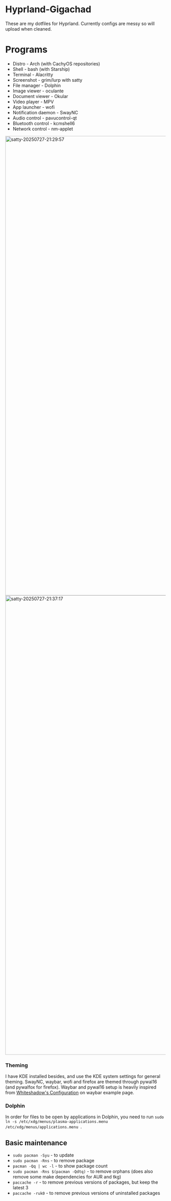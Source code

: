 # Hyprland-Gigachad
These are my dotfiles for Hyprland. Currently configs are messy so will upload when cleaned.

# Programs
- Distro - Arch (with CachyOS repositories)
- Shell - bash (with Starship)
- Terminal - Alacritty
- Screenshot - grim/lurp with satty
- File manager - Dolphin
- Image viewer - oculante
- Document viewer - Okular
- Video player - MPV
- App launcher - wofi
- Notification daemon - SwayNC
- Audio control - pavucontrol-qt
- Bluetooth control - kcmshell6
- Network control - nm-applet

<img width="2560" height="1440" alt="satty-20250727-21:29:57" src="https://github.com/user-attachments/assets/fba79923-fec7-452a-ab23-9816059af734" />
<img width="2560" height="1440" alt="satty-20250727-21:37:17" src="https://github.com/user-attachments/assets/9895ba7f-8a54-449f-a0c4-d171cf13bd05" />

### Theming
I have KDE installed besides, and use the KDE system settings for general theming. SwayNC, waybar, wofi and firefox are themed through pywal16 (and pywalfox for firefox). Waybar and pywal16 setup is heavily inspired from [Whiteshadow's Configuration](https://github.com/Alexays/Waybar/wiki/Examples#whiteshadows-configuration) on waybar example page. 

### Dolphin
In order for files to be open by applications in Dolphin, you need to run `sudo ln -s /etc/xdg/menus/plasma-applications.menu /etc/xdg/menus/applications.menu `.

## Basic maintenance
- `sudo pacman -Syu` - to update
- `sudo pacman -Rns` - to remove package
- `pacman -Qq | wc -l` - to show package count
- `sudo pacman -Rns $(pacman -Qdtq)` - to remove orphans (does also remove some make dependencies for AUR and tkg)
- `paccache -r` - to remove previous versions of packages, but keep the latest 3
- `paccache -ruk0` - to remove previous versions of uninstalled packages
